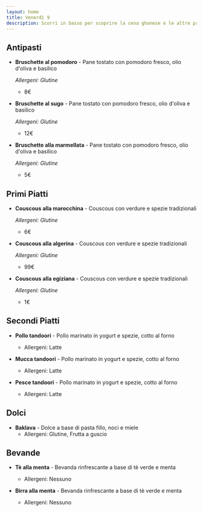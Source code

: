 ```yaml
---
layout: home
title: Venerdì 9
description: Scorri in basso per scoprire la cena ghanese e le altre proposte della cucina
---
```



## Antipasti ##
- **Bruschette al pomodoro** - Pane tostato con pomodoro fresco, olio d'oliva e basilico

  *Allergeni: Glutine*
  - 8€

- **Bruschette al sugo** - Pane tostato con pomodoro fresco, olio d'oliva e basilico

  *Allergeni: Glutine*
  - 12€

- **Bruschette alla marmellata** - Pane tostato con pomodoro fresco, olio d'oliva e basilico

  *Allergeni: Glutine*
  - 5€

## Primi Piatti ##
- **Couscous alla marocchina** - Couscous con verdure e spezie tradizionali

  *Allergeni: Glutine*
  - 6€

- **Couscous alla algerina** - Couscous con verdure e spezie tradizionali
  
  *Allergeni: Glutine*
  - 99€

- **Couscous alla egiziana** - Couscous con verdure e spezie tradizionali
  
  *Allergeni: Glutine*
  - 1€

## Secondi Piatti ##
- **Pollo tandoori** - Pollo marinato in yogurt e spezie, cotto al forno
  - Allergeni: Latte

- **Mucca tandoori** - Pollo marinato in yogurt e spezie, cotto al forno
  - Allergeni: Latte

- **Pesce tandoori** - Pollo marinato in yogurt e spezie, cotto al forno
  - Allergeni: Latte

## Dolci
- **Baklava** - Dolce a base di pasta fillo, noci e miele
  - Allergeni: Glutine, Frutta a guscio

## Bevande
- **Tè alla menta** - Bevanda rinfrescante a base di tè verde e menta
  - Allergeni: Nessuno

- **Birra alla menta** - Bevanda rinfrescante a base di tè verde e menta
  - Allergeni: Nessuno
